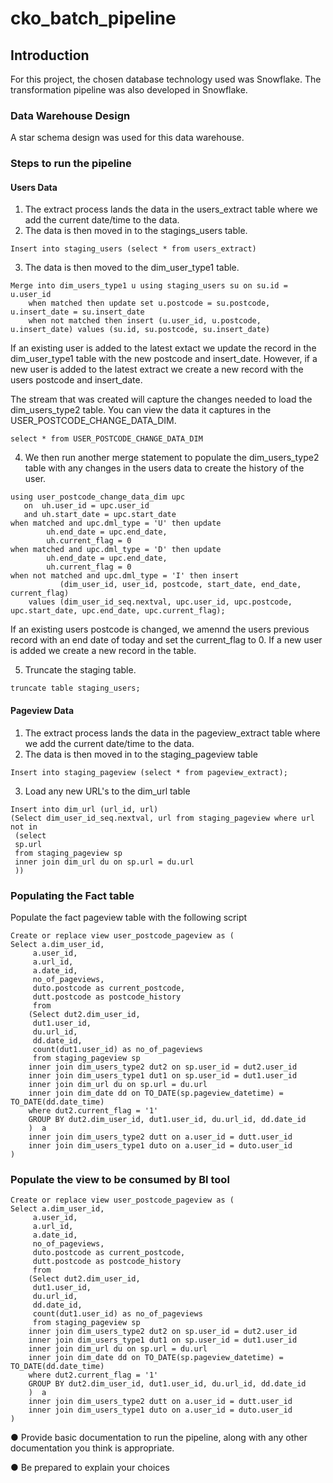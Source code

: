 # cko_batch_pipeline

## Introduction

For this project, the chosen database technology used was Snowflake. The transformation pipeline was also developed in Snowflake.

### Data Warehouse Design
A star schema design was used for this data warehouse. 

### Steps to run the pipeline

#### Users Data 
1. The extract process lands the data in the users_extract table where we add the current date/time to the data.
2. The data is then moved in to the stagings_users table. 
```
Insert into staging_users (select * from users_extract)
```
3. The data is then moved to the dim_user_type1 table.
```
Merge into dim_users_type1 u using staging_users su on su.id = u.user_id
    when matched then update set u.postcode = su.postcode, u.insert_date = su.insert_date
    when not matched then insert (u.user_id, u.postcode, u.insert_date) values (su.id, su.postcode, su.insert_date)
```
If an existing user is added to the latest extact we update the record in the dim_user_type1 table with the new postcode and insert_date.
However, if a new user is added to the latest extract we create a new record with the users postcode and insert_date.

The stream that was created will capture the changes needed to load the dim_users_type2 table. 
You can view the data it captures in the USER_POSTCODE_CHANGE_DATA_DIM.
```
select * from USER_POSTCODE_CHANGE_DATA_DIM
```
4. We then run another merge statement to populate the dim_users_type2 table with any changes in the users data to create the history of the user.
```merge into dim_users_type2 uh
using user_postcode_change_data_dim upc 
   on  uh.user_id = upc.user_id 
   and uh.start_date = upc.start_date
when matched and upc.dml_type = 'U' then update 
        uh.end_date = upc.end_date,
        uh.current_flag = 0
when matched and upc.dml_type = 'D' then update 
        uh.end_date = upc.end_date,
        uh.current_flag = 0
when not matched and upc.dml_type = 'I' then insert 
           (dim_user_id, user_id, postcode, start_date, end_date, current_flag)
    values (dim_user_id_seq.nextval, upc.user_id, upc.postcode, upc.start_date, upc.end_date, upc.current_flag);
```
If an existing users postcode is changed, we amennd the users previous record with an end date of today and set the current_flag to 0. 
If a new user is added we create a new record in the table.

5. Truncate the staging table.
```
truncate table staging_users;
```

#### Pageview Data 
1. The extract process lands the data in the pageview_extract table where we add the current date/time to the data.
2. The data is then moved in to the staging_pageview table 
```
Insert into staging_pageview (select * from pageview_extract);
```
3. Load any new URL's to the dim_url table 
```
Insert into dim_url (url_id, url) 
(Select dim_user_id_seq.nextval, url from staging_pageview where url not in 
 (select  
 sp.url
 from staging_pageview sp
 inner join dim_url du on sp.url = du.url
 ))
 ```
### Populating the Fact table 
Populate the fact pageview table with the following script 
```
Create or replace view user_postcode_pageview as (
Select a.dim_user_id,
     a.user_id,
     a.url_id,
     a.date_id,
     no_of_pageviews,
     duto.postcode as current_postcode,
     dutt.postcode as postcode_history
     from
    (Select dut2.dim_user_id,
     dut1.user_id,
     du.url_id,
     dd.date_id,
     count(dut1.user_id) as no_of_pageviews
     from staging_pageview sp
    inner join dim_users_type2 dut2 on sp.user_id = dut2.user_id  
    inner join dim_users_type1 dut1 on sp.user_id = dut1.user_id
    inner join dim_url du on sp.url = du.url
    inner join dim_date dd on TO_DATE(sp.pageview_datetime) = TO_DATE(dd.date_time)
    where dut2.current_flag = '1'
    GROUP BY dut2.dim_user_id, dut1.user_id, du.url_id, dd.date_id
    )  a
    inner join dim_users_type2 dutt on a.user_id = dutt.user_id  
    inner join dim_users_type1 duto on a.user_id = duto.user_id
)

```
### Populate the view to be consumed by BI tool
```
Create or replace view user_postcode_pageview as (
Select a.dim_user_id,
     a.user_id,
     a.url_id,
     a.date_id,
     no_of_pageviews,
     duto.postcode as current_postcode,
     dutt.postcode as postcode_history
     from
    (Select dut2.dim_user_id,
     dut1.user_id,
     du.url_id,
     dd.date_id,
     count(dut1.user_id) as no_of_pageviews
     from staging_pageview sp
    inner join dim_users_type2 dut2 on sp.user_id = dut2.user_id  
    inner join dim_users_type1 dut1 on sp.user_id = dut1.user_id
    inner join dim_url du on sp.url = du.url
    inner join dim_date dd on TO_DATE(sp.pageview_datetime) = TO_DATE(dd.date_time)
    where dut2.current_flag = '1'
    GROUP BY dut2.dim_user_id, dut1.user_id, du.url_id, dd.date_id
    )  a
    inner join dim_users_type2 dutt on a.user_id = dutt.user_id  
    inner join dim_users_type1 duto on a.user_id = duto.user_id
)
```


● Provide basic documentation to run the pipeline, along with any other documentation
you think is appropriate.

● Be prepared to explain your choices
